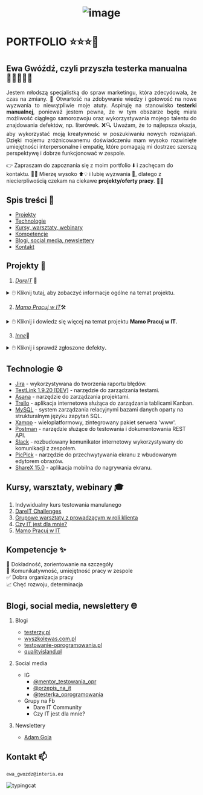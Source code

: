 <h1 align="center"> 
  
![image](https://github.com/TesterkaEG/Portfolio/assets/144365299/609eecc8-a4c8-4578-b304-8f546a934416) 

</h1> <p align="center">  </h1> 

# PORTFOLIO ⭐⭐⭐🚀 


## Ewa Gwóźdź, czyli przyszła testerka manualna 👩‍💻🕵🏼‍♀️

<p align="justify"> Jestem młodszą specjalistką do spraw marketingu, która zdecydowała, że czas na zmiany. 🎉 Otwartość na zdobywanie wiedzy i gotowość na nowe wyzwania to niewątpliwie moje atuty. Aspiruję na stanowisko <b>testerki manualnej</b>, ponieważ jestem pewna, że w tym obszarze będę miała możliwość ciągłego samorozwoju oraz wykorzystywania mojego talentu do znajdowania defektów, np. literówek. ❌🔍 Uważam, że to najlepsza okazja, aby wykorzystać moją kreatywność w poszukiwaniu nowych rozwiązań. Dzięki mojemu zróżnicowanemu doświadczeniu mam wysoko rozwinięte umiejętności interpersonalne i empatię, które pomagają mi dostrzec szerszą perspektywę i dobrze funkcjonować w zespole. </p>

👉 Zapraszam do zapoznania się z moim portfolio ⬇️ i zachęcam do kontaktu. 📱📧 Mierzę wysoko ⬆💡 i lubię wyzwania 💪, dlatego z niecierpliwością czekam na ciekawe **projekty/oferty pracy**. 🙂💼 </p>


##  Spis treści 📌

* [Projekty](#projekty-)
* [Technologie](#technologie-)
* [Kursy, warsztaty, webinary](#kursy-warsztaty-webinary-)
* [Kompetencje](#kompetencje-)
* [Blogi, social media, newslettery](#blogi-social-media-newslettery-)
* [Kontakt](#kontakt-)



## Projekty 📑

1. [*DareIT*](https://drive.google.com/drive/folders/1BkzQya08W05i_sgWLteUv_aPaJQdK-Up?usp=drive_link) 💎

<details>
<summary>🖱️ Kliknij tutaj, aby zobaczyć informacje ogólne na temat projektu. </b> </summary>
<b> <br>Czym jest wyzwanie Dare IT Challenges ❔</b> 
  
<br> To 7-tygodniowe wyzwanie organizowane przez DareIT, którego rezultatem jest kompletny projekt z zakresu testowania manualnego. Zadania były wykonywane w cotygodniowych sprintach. Celem projektu było zgłębienie tajników testowania manualnego oraz stworzenie własnego portfolio. 

👇Zadania wykonywane podczas wyzwania:
▶️ [Task 1](https://tiny.pl/cf869)
▶️ [Task 2](https://tiny.pl/cf8bg)
▶️ [Task 3](https://tiny.pl/c5pzb)
▶️ [Task 4](https://tiny.pl/c1dh9)
▶️ [Task 5](https://tiny.pl/cjtj4)
▶️ [Task 6](https://tiny.pl/cjj35)


Czego nauczyłam się podczas wyzwania?
<br>✔️ Testowania aplikacji webowych i mobilnych 
<br>✔️ Testowania eksploracyjnego
<br>✔️ Redagowania przypadków testowych (m.in. z wykorzystaniem narzędzia TestLink)
<br>✔️ Raportowania błędów z użyciem [Jiry](https://tiny.pl/c1f8n)
<br>✔️ Tworzenia raportów z testów 
<br>✔️ SQL 
</details>

2. [*Mamo Pracuj w IT*](https://drive.google.com/drive/folders/1Z95ucarzBCjfXUffgd80F15rE7yOvfjV?usp=drive_link)🛠

<details>
<summary>🖱️ Kliknij i dowiedz się więcej na temat projektu <b>Mamo Pracuj w IT<b/>. </b> </summary>
<b> <br>Cel projektu ❔</b> </b> 

<br>🎯Wykrycie najważniejszych defektów sklepu internetowego [skleptest.pl](http://skleptest.pl/)</details>



3. [*Inne*](https://tiny.pl/cjpfd)📁

<details>
<summary>🖱️ Kliknij i sprawdź zgłoszone defekty<b/>. </b> </summary>
<b> <br>🌐www</b> </b> 

<br> - [Norsan](https://tiny.pl/cllgj)
<br> - [Alab](https://tiny.pl/cllmz)
<br> - [Felix](https://tiny.pl/cllgq)
<br> - [Sushi](https://tiny.pl/cllgp)
</details>


 ## Technologie ⚙

- [Jira](https://www.atlassian.com/software/jira) - wykorzystywana do tworzenia raportu błędów.
- [TestLink 1.9.20 [DEV]](https://test-link.pl/) - narzędzie do zarządzania testami. 
- [Asana](https://asana.com/pl) - narzędzie do zarządzania projektami. 
- [Trello](https://trello.com/pl) - aplikacja internetowa służąca do zarządzania tablicami Kanban.
- [MySQL](https://www.oracle.com/database/sqldeveloper/) - system zarządzania relacyjnymi bazami danych oparty na strukturalnym języku zapytań SQL.
- [Xampp](https://www.apachefriends.org/pl/index.html) - wieloplatformowy, zintegrowany pakiet serwera 'www'.
- [Postman](https://www.postman.com/) - narzędzie służące do testowania i dokumentowania REST API.
- [Slack](https://slack.com/solutions/engineering) - rozbudowany komunikator internetowy wykorzystywany do komunikacji z zespołem.
- [PicPick](https://picpick.app/pl/) - narzędzie do przechwytywania ekranu z wbudowanym edytorem obrazów.
- [ShareX 15.0](https://getsharex.com/) - aplikacja mobilna do nagrywania ekranu. 


## Kursy, warsztaty, webinary 🎓

1. Indywidualny kurs testowania manulanego
2. [DareIT Challenges](https://www.dareit.io/challenges/qa-manual-testing)
3. [Grupowe warsztaty z prowadzącym w roli klienta](https://szkoleniedlaqa.pl/)
4. [Czy IT jest dla mnie?](https://www.czyitjestdlamnie.pl/kursy)
5. [Mamo Pracuj w IT](https://mamopracuj.pl/mamo-pracuj-w-it/)


## Kompetencje ✨

🔎 Dokładność, zorientowanie na szczegóły 
<br> 🤝 Komunikatywność, umiejętność pracy w zespole
<br> ✅ Dobra organizacja pracy
<br> 📈 Chęć rozwoju, determinacja


## Blogi, social media, newslettery 🌐

1. Blogi
      - [testerzy.pl](https://testerzy.pl/)
      - [wyszkolewas.com.pl](https://www.wyszkolewas.com.pl/blog/)
      - [testowanie-oprogramowania.pl](https://testowanie-oprogramowania.pl/blog/)
      - [qualityisland.pl](https://qualityisland.pl/blog/)


2. Social media
   - IG
     - [@mentor_testowania_opr](https://www.instagram.com/mentor_testowania_opr/)
     - [@przepis_na_it](https://www.instagram.com/przepis_na_it/)
     - [@testerka_oprogramowania](https://www.instagram.com/testerka_oprogramowania/) 
   - Grupy na Fb
     - Dare IT Community
     - Czy IT jest dla mnie?
  
       
3. Newslettery
    - [Adam Gola](https://szkoleniedlaqa.pl/)



## Kontakt 📫
```ewa_gwozdz@interia.eu```

![typingcat](https://github.com/TesterkaEG/Portfolio/assets/144365299/8845473e-180a-4948-99ac-a5d3d31208e3)


